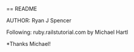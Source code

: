 == README

AUTHOR: Ryan J Spencer

Following:
ruby.railstutorial.com
by Michael Hartl

 *Thanks Michael!